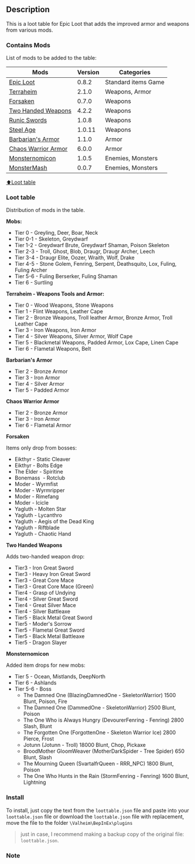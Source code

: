 ## Description
This is a loot table for Epic Loot that adds the improved armor and weapons from various mods.


### Сontains Mods
List of mods to be added to the table:

| Mods | Version | Categories |
| -- | -- | -- |
| [Epic Loot](http://www.nexusmods.com/valheim/mods/387) |   0.8.2 | Standard items Game |
| [Terraheim](https://www.nexusmods.com/valheim/mods/803) | 2.1.0 | Weapons, Armor |
| [Forsaken](http://www.nexusmods.com/valheim/mods/799) | 0.7.0 | Weapons |
| [Two Handed Weapons](https://www.nexusmods.com/valheim/mods/1189) | 4.2.2 | Weapons |
| [Runic Swords](https://www.nexusmods.com/valheim/mods/1179) | 1.0.8 | Weapons |
| [Steel Age](https://www.nexusmods.com/valheim/mods/1143) | 1.0.11 | Weapons |
| [Barbarian's Armor](https://www.nexusmods.com/valheim/mods/640) | 1.1.0 | Armor |
| [Chaos Warrior Armor](https://www.nexusmods.com/valheim/mods/1215) | 6.0.0 | Armor |
| [Monsternomicon](https://www.nexusmods.com/valheim/mods/1166) | 1.0.5 | Enemies, Monsters |
| [MonsterMash](https://www.nexusmods.com/valheim/mods/1284) | 0.0.7 | Enemies, Monsters |
 
 [:arrow_up:Loot table](#Description)  
### Loot table
Distribution of mods in the table.

**Mobs:**
* Tier 0 - Greyling, Deer, Boar, Neck
* Tier 0-1 - Skeleton, Greydwarf
* Tier 1-2 - Greydwarf Brute, Greydwarf Shaman, Poison Skeleton
* Tier 2-3 - Troll, Ghost, Blob, Draugr, Draugr Archer, Leech
* Tier 3-4 - Draugr Elite, Oozer, Wraith, Wolf, Drake
* Tier 4-5 - Stone Golem, Fenring, Serpent, Deathsquito, Lox, Fuling, Fuling Archer
* Tier 5-6 - Fuling Berserker, Fuling Shaman
* Tier 6 - Surtling

**Terraheim - Weapons Tools and Armor:**
* Tier 0 - Wood Weapons, Stone Weapons
* Tier 1 - Flint Weapons, Leather Cape
* Tier 2 - Bronze Weapons, Troll leather Armor, Bronze Armor, Troll Leather Cape
* Tier 3 - Iron Weapons, Iron Armor
* Tier 4 - Silver Weapons, Silver Armor, Wolf Cape
* Tier 5 - Blackmetal Weapons, Padded Armor, Lox Cape, Linen Cape
* Tier 6 - Flametal Weapons, Belt

**Barbarian's Armor**

* Tier 2 - Bronze Armor
* Tier 3 - Iron Armor
* Tier 4 - Silver Armor
* Tier 5 - Padded Armor

**Chaos Warrior Armor**

* Tier 2 - Bronze Armor
* Tier 3 - Iron Armor
* Tier 6 - Flametal Armor

**Forsaken**

Items only drop from bosses:

* Eikthyr - Static Cleaver
* Eikthyr -  Bolts Edge
* The Elder - Spiritine
* Bonemass  - Rotclub
* Moder - Wyrmfist
* Moder - Wyrmripper
* Moder - Rimefang
* Moder - Icicle
* Yagluth - Molten Star
* Yagluth - Lycanthro
* Yagluth - Aegis of the Dead King
* Yagluth - Riftblade
* Yagluth - Chaotic Hand

**Two Handed Weapons**

Adds two-handed weapon drop:

* Tier3 - Iron Great Sword
* Tier3 - Heavy Iron Great Sword
* Tier3 - Great Core Mace
* Tier3 - Great Core Mace (Green)
* Tier4 - Grasp of Undying
* Tier4 - Silver Great Sword
* Tier4 - Great Silver Mace
* Tier4 - Silver Battleaxe
* Tier5 - Black Metal Great Sword
* Tier5 - Moder's Sorrow
* Tier5 - Flametal Great Sword
* Tier5 - Black Metal Battleaxe
* Tier5 - Dragon Slayer

**Monsternomicon**

Added item drops for new mobs:

* Tier 5 - Ocean, Mistlands, DeepNorth
* Tier 6 - Ashlands
* Tier 5-6 - Boss
  * The Damned One                (BlazingDamnedOne - SkeletonWarrior)   1500                      Blunt, Poison, Fire
  * The Damned One                (DammedOne - SkeletonWarrior)          2500                      Blunt, Poison
  * The One Who is Always Hungry  (DevourerFenring - Fenring)            2800                      Slash, Blunt
  * The Forgotten One             (ForgottenOne - Skeleton Warrior Ice)  2800                      Pierce, Frost
  * Jotunn                        (Jotunn - Troll)                       18000                     Blunt, Chop, Pickaxe
  * BroodMother GloomWeaver       (MotherDarkSpider - Tree Spider)       650                       Blunt, Slash
  * The Mourning Queen            (SvartalfrQueen - RRR_NPC)             1800                      Blunt, Poison
  * The One Who Hunts in the Rain (StormFenring - Fenring)               1600                      Blunt, Lightning

### Install
To install, just copy the text from the `loottable.json` file and paste into your `loottable.json` file or download the `loottable.json` file with replacement, move the file to the folder `\Valheim\BepInEx\plugins`

> just in case, I recommend making a backup copy of the original file: `loottable.json`.

### Note
